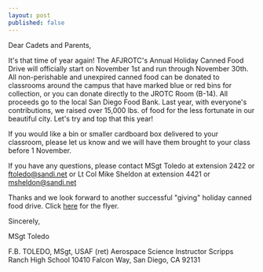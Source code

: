 ```yaml
---
layout: post
published: false
---
```

Dear Cadets and Parents,

It's that time of year again!  The AFJROTC's Annual Holiday Canned Food Drive will officially start on November 1st and run through November 30th.  All non-perishable and unexpired canned food can be donated to classrooms around the campus that have marked blue or red bins for collection, or you can donate directly to the JROTC Room (B-14).  All proceeds go to the local San Diego Food Bank.  Last year, with everyone's contributions, we raised over 15,000 lbs. of food for the less fortunate in our beautiful city.  Let's try and top that this year!

If you would like a bin or smaller cardboard box delivered to your classroom, please let us know and we will have them brought to your class before 1 November.

If you have any questions, please contact MSgt Toledo at extension 2422 or [ftoledo@sandi.net](mailto:ftoledo@sandi.net) or Lt Col Mike Sheldon at extension 4421 or [msheldon@sandi.net](mailto:msheldon@sandi.net)

Thanks and we look forward to another successful "giving" holiday canned food drive.
Click [here](https://drive.google.com/file/d/1j0eRL2QQRagNSXMvEPRZNJKaWkvWHd-r/view?usp=sharing) for the flyer.

Sincerely,

MSgt Toledo

F.B. TOLEDO, MSgt, USAF (ret)
Aerospace Science Instructor
Scripps Ranch High School
10410 Falcon Way, San Diego, CA 92131